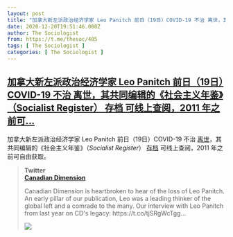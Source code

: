 ```yaml
---
layout: post
title: "加拿大新左派政治经济学家 Leo Panitch 前日（19日）COVID-19 不治 离世，其共同编辑的《社会主义年鉴》（Socialist Register） 存档 可线上查阅，2011 年之前可"
date: 2020-12-20T19:51:46.000Z
author: The Sociologist
from: https://t.me/thesoc/405
tags: [ The Sociologist ]
categories: [ The Sociologist ]
---
```

<!--1608493906000-->
[加拿大新左派政治经济学家 Leo Panitch 前日（19日）COVID-19 不治 离世，其共同编辑的《社会主义年鉴》（Socialist Register） 存档 可线上查阅，2011 年之前可...](https://t.me/thesoc/405)
------

<div>
<p>加拿大新左派政治经济学家 Leo Panitch 前日（19日）COVID-19 不治 <a href="https://twitter.com/CDN_Dimension/status/1340517253947768833?s=20" target="_blank" rel="noopener" onclick="return confirm('Open this link?\n\n'+this.href);">离世</a>，其共同编辑的《社会主义年鉴》（<i>Socialist Register</i>） <a href="https://socialistregister.com/index.php/srv/issue/archive" target="_blank" rel="noopener" onclick="return confirm('Open this link?\n\n'+this.href);">存档</a> 可线上查阅，2011 年之前可自由获取。</p><blockquote><b>Twitter</b><br><b><a href="https://twitter.com/CDN_Dimension/status/1340517253947768833?s=20">                        Canadian Dimension</a></b><br><p>Canadian Dimension is heartbroken to hear of the loss of Leo Panitch. An early pillar of our publication, Leo was a leading thinker of the global left and a comrade to the many. Our interview with Leo Panitch from last year on CD's legacy: https://t.co/tjSRgWcTgg…</p><img src="https://cdn4.telesco.pe/file/b6v2iO9ZC2PioE1muzV3qks3-OOeZ8pC-GTIXv3PAtdNb7DPP-11GObVM5ly6AiTnGZX6VbC9m3jSvVwHX1TSAN9swUF8Qo9crUcHAp0l3KSMNTzxY5sAn63-Qk6TRJAxkY68VwBkCM8w7iquMCjhuyvwnIHhvZarnRhXGwBq9pmkup2WGTzZ9ynG1clwo11CEZbQyd8j1smPR8ZdTbVByMZ_fRa2ABwQ0Zdj9lra9aPnNqI6iyKY-CNhek1cT4Fi7dpvqn0yaVx3pl0bijjLv6UBOMsZF5XZrJEM4JXhfVt3rXX7nyFLkDgWkqY6EMBIkP6seA1uBRlsjsiBO7Ihg.jpg" referrerpolicy="no-referrer"></blockquote>
</div>
